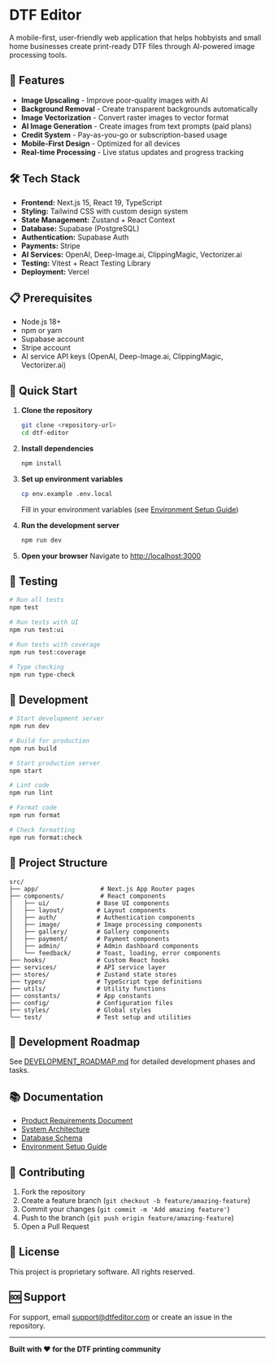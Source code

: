 # DTF Editor

A mobile-first, user-friendly web application that helps hobbyists and small home businesses create print-ready DTF files through AI-powered image processing tools.

## 🚀 Features

- **Image Upscaling** - Improve poor-quality images with AI
- **Background Removal** - Create transparent backgrounds automatically
- **Image Vectorization** - Convert raster images to vector format
- **AI Image Generation** - Create images from text prompts (paid plans)
- **Credit System** - Pay-as-you-go or subscription-based usage
- **Mobile-First Design** - Optimized for all devices
- **Real-time Processing** - Live status updates and progress tracking

## 🛠️ Tech Stack

- **Frontend:** Next.js 15, React 19, TypeScript
- **Styling:** Tailwind CSS with custom design system
- **State Management:** Zustand + React Context
- **Database:** Supabase (PostgreSQL)
- **Authentication:** Supabase Auth
- **Payments:** Stripe
- **AI Services:** OpenAI, Deep-Image.ai, ClippingMagic, Vectorizer.ai
- **Testing:** Vitest + React Testing Library
- **Deployment:** Vercel

## 📋 Prerequisites

- Node.js 18+
- npm or yarn
- Supabase account
- Stripe account
- AI service API keys (OpenAI, Deep-Image.ai, ClippingMagic, Vectorizer.ai)

## 🚀 Quick Start

1. **Clone the repository**

   ```bash
   git clone <repository-url>
   cd dtf-editor
   ```

2. **Install dependencies**

   ```bash
   npm install
   ```

3. **Set up environment variables**

   ```bash
   cp env.example .env.local
   ```

   Fill in your environment variables (see [Environment Setup Guide](./ENVIRONMENT_SETUP_GUIDE.md))

4. **Run the development server**

   ```bash
   npm run dev
   ```

5. **Open your browser**
   Navigate to [http://localhost:3000](http://localhost:3000)

## 🧪 Testing

```bash
# Run all tests
npm test

# Run tests with UI
npm run test:ui

# Run tests with coverage
npm run test:coverage

# Type checking
npm run type-check
```

## 🎨 Development

```bash
# Start development server
npm run dev

# Build for production
npm run build

# Start production server
npm start

# Lint code
npm run lint

# Format code
npm run format

# Check formatting
npm run format:check
```

## 📁 Project Structure

```
src/
├── app/                 # Next.js App Router pages
├── components/          # React components
│   ├── ui/             # Base UI components
│   ├── layout/         # Layout components
│   ├── auth/           # Authentication components
│   ├── image/          # Image processing components
│   ├── gallery/        # Gallery components
│   ├── payment/        # Payment components
│   ├── admin/          # Admin dashboard components
│   └── feedback/       # Toast, loading, error components
├── hooks/              # Custom React hooks
├── services/           # API service layer
├── stores/             # Zustand state stores
├── types/              # TypeScript type definitions
├── utils/              # Utility functions
├── constants/          # App constants
├── config/             # Configuration files
├── styles/             # Global styles
└── test/               # Test setup and utilities
```

## 🎯 Development Roadmap

See [DEVELOPMENT_ROADMAP.md](./DEVELOPMENT_ROADMAP.md) for detailed development phases and tasks.

## 📚 Documentation

- [Product Requirements Document](./DTF_EDITOR_PRD.md)
- [System Architecture](./SYSTEM_ARCHITECTURE.md)
- [Database Schema](./DATABASE_SCHEMA.md)
- [Environment Setup Guide](./ENVIRONMENT_SETUP_GUIDE.md)

## 🤝 Contributing

1. Fork the repository
2. Create a feature branch (`git checkout -b feature/amazing-feature`)
3. Commit your changes (`git commit -m 'Add amazing feature'`)
4. Push to the branch (`git push origin feature/amazing-feature`)
5. Open a Pull Request

## 📄 License

This project is proprietary software. All rights reserved.

## 🆘 Support

For support, email support@dtfeditor.com or create an issue in the repository.

---

**Built with ❤️ for the DTF printing community**
